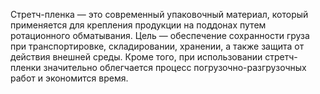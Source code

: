 Стретч-пленка — это современный упаковочный материал, который применяется для крепления продукции на поддонах путем ротационного обматывания. Цель — обеспечение сохранности груза при транспортировке, складировании, хранении, а также защита от действия внешней среды. Кроме того, при использовании стретч-пленки значительно облегчается процесс погрузочно-разгрузочных работ и экономится время.